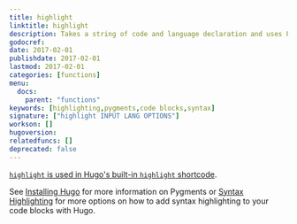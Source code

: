 ```yaml
---
title: highlight
linktitle: highlight
description: Takes a string of code and language declaration and uses Pygments to return syntax-highlighted HTML with inline-styles.
godocref:
date: 2017-02-01
publishdate: 2017-02-01
lastmod: 2017-02-01
categories: [functions]
menu:
  docs:
    parent: "functions"
keywords: [highlighting,pygments,code blocks,syntax]
signature: ["highlight INPUT LANG OPTIONS"]
workson: []
hugoversion:
relatedfuncs: []
deprecated: false
---
```


[`highlight` is used in Hugo's built-in `highlight` shortcode][highlight].

See [Installing Hugo][installpygments] for more information on Pygments or [Syntax Highlighting][syntax] for more options on how to add syntax highlighting to your code blocks with Hugo.


[highlight]: /form-elements/shortcodes/#highlight
[installpygments]: /getting-started/installing/#installing-pygments-optional
[syntax]: /form-elements/syntax-highlighting/
